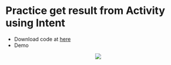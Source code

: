 # Practice get result from Activity using Intent

- Download code at [here](https://github.com/quockhanhtn/PracticeAndroidProgramming/raw/master/Practice_W07_GetResultFromActivity/._Submit_Practice_W07_GetResultFromActivity/18110304_GetResultFromActivity.zip)
- Demo
<p align="center">
<img src="./._Submit_Practice_W07_GetResultFromActivity/18110304_GetResultFromActivity.gif"/>
</p>
